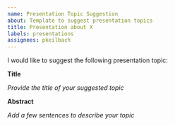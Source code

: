 ```yaml
---
name: Presentation Topic Suggestion
about: Template to suggest presentation topics
title: Presentation about X
labels: presentations
assignees: pkeilbach
---
```


I would like to suggest the following presentation topic:

**Title**

_Provide the title of your suggested topic_

**Abstract**

_Add a few sentences to describe your topic_
